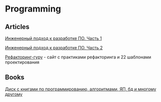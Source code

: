 # Programming

## Articles

[Инженерный подход к разработке ПО. Часть 1](https://habr.com/ru/company/yandex/blog/457810/)

[Инженерный подход к разработке ПО. Часть 2](https://habr.com/ru/company/yandex/blog/471012/)

[Рефакторинг-гуру](https://refactoring.guru/ru) - сайт с практиками рефакторинга и 22 шаблонами проектирования

## Books

[Диск с книгами по программированию, алгоритмами, ЯП, бд и многому другому](https://yadi.sk/d/9nYQUE4BviSZh)

